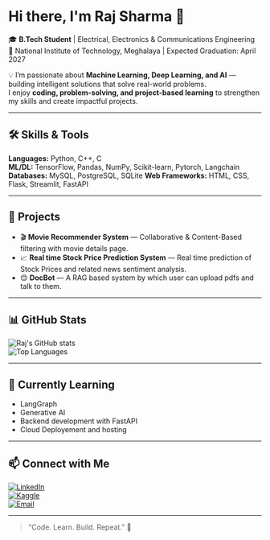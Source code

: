 # Hi there, I'm Raj Sharma 👋

🎓 **B.Tech Student** | Electrical, Electronics & Communications Engineering  
📍 National Institute of Technology, Meghalaya | Expected Graduation: April 2027  

💡 I’m passionate about **Machine Learning, Deep Learning, and AI** — building intelligent solutions that solve real-world problems.  
I enjoy **coding, problem-solving, and project-based learning** to strengthen my skills and create impactful projects.

---

## 🛠️ Skills & Tools

**Languages:** Python, C++, C  
**ML/DL:** TensorFlow, Pandas, NumPy, Scikit-learn, Pytorch, Langchain
**Databases:** MySQL, PostgreSQL, SQLite 
**Web Frameworks:** HTML, CSS, Flask, Streamlit, FastAPI

---

## 🚀 Projects

- 🎬 **Movie Recommender System** — Collaborative & Content-Based filtering with movie details page.  
- 📈 **Real time Stock Price Prediction System** — Real time prediction of Stock Prices and related news sentiment analysis.
- 😊 **DocBot** — A RAG based system by which user can upload pdfs and talk to them.

---

## 📊 GitHub Stats

![Raj's GitHub stats](https://github-readme-stats.vercel.app/api?username=Rajsharma27&show_icons=true&theme=radical)  
![Top Languages](https://github-readme-stats.vercel.app/api/top-langs/?username=Rajsharma27&layout=compact&theme=radical)

---

## 🌱 Currently Learning

- LangGraph  
- Generative AI  
- Backend development with FastAPI
- Cloud Deployement and hosting

---

## 📫 Connect with Me

[![LinkedIn](https://img.shields.io/badge/LinkedIn-blue?logo=linkedin&logoColor=white)](https://www.linkedin.com/in/raj-sharma)  
[![Kaggle](https://img.shields.io/badge/Kaggle-20BEFF?logo=kaggle&logoColor=white)](https://www.kaggle.com/rsbit30)  
[![Email](https://img.shields.io/badge/Email-D14836?logo=gmail&logoColor=white)](mailto:sharmaraj.sm@gmail.com)

---

> “Code. Learn. Build. Repeat.” 🚀
